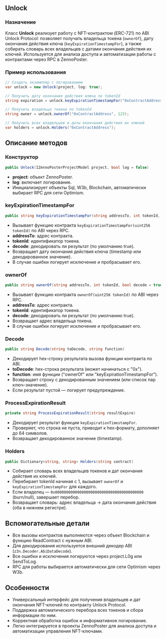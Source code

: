 

##   Unlock

### Назначение

Класс **Unlock** реализует работу с NFT-контрактом (ERC-721) по ABI Unlock Protocol: позволяет получать владельца токена (`ownerOf`), дату окончания действия ключа (`keyExpirationTimestampFor`), а также собирать словарь всех владельцев с датами окончания действия их ключей. Используется для анализа доступа и автоматизации работы с контрактами через RPC в ZennoPoster.

### Пример использования

```csharp
// Создать экземпляр с логированием
var unlock = new Unlock(project, log: true);

// Получить дату окончания действия ключа по tokenId
string expiration = unlock.keyExpirationTimestampFor("0xContractAddress", 123);

// Получить владельца токена по tokenId
string owner = unlock.ownerOf("0xContractAddress", 123);

// Получить всех владельцев и даты окончания действия их ключей
var holders = unlock.Holders("0xContractAddress");
```


## Описание методов

### Конструктор

```csharp
public Unlock(IZennoPosterProjectModel project, bool log = false)
```

- **project**: объект ZennoPoster.
- **log**: включает логирование.
- Инициализирует объекты Sql, W3b, Blockchain, автоматически выбирает RPC для сети Optimism.


### keyExpirationTimestampFor

```csharp
public string keyExpirationTimestampFor(string addressTo, int tokenId, bool decode = true)
```

- Вызывает функцию контракта `keyExpirationTimestampFor(uint256 tokenId)` по ABI через RPC.
- **addressTo**: адрес контракта.
- **tokenId**: идентификатор токена.
- **decode**: декодировать ли результат (по умолчанию true).
- Возвращает дату окончания действия ключа (timestamp или декодированное значение).
- В случае ошибки логирует исключение и пробрасывает его.


### ownerOf

```csharp
public string ownerOf(string addressTo, int tokenId, bool decode = true)
```

- Вызывает функцию контракта `ownerOf(uint256 tokenId)` по ABI через RPC.
- **addressTo**: адрес контракта.
- **tokenId**: идентификатор токена.
- **decode**: декодировать ли результат (по умолчанию true).
- Возвращает адрес владельца токена.
- В случае ошибки логирует исключение и пробрасывает его.


### Decode

```csharp
public string Decode(string toDecode, string function)
```

- Декодирует hex-строку результата вызова функции контракта по ABI.
- **toDecode**: hex-строка результата (может начинаться с "0x").
- **function**: имя функции ("ownerOf" или "keyExpirationTimestampFor").
- Возвращает строку с декодированным значением (или список пар ключ-значение).
- Если результат пустой — логирует предупреждение.


### ProcessExpirationResult

```csharp
private string ProcessExpirationResult(string resultExpire)
```

- Декодирует результат функции `keyExpirationTimestampFor`.
- Проверяет, что строка не пуста, приводит к hex-формату, дополняет до 64 символов.
- Возвращает декодированное значение (timestamp).


### Holders

```csharp
public Dictionary<string, string> Holders(string contract)
```

- Собирает словарь всех владельцев токенов и дат окончания действия их ключей.
- Перебирает tokenId начиная с 1, вызывает `ownerOf` и `keyExpirationTimestampFor` для каждого.
- Если владелец — `0x0000000000000000000000000000000000000000` (burn/null), завершает перебор.
- Возвращает словарь: адрес владельца → дата окончания действия (оба в нижнем регистре).


## Вспомогательные детали

- Все вызовы контрактов выполняются через объект Blockchain и функцию ReadContract с нужным ABI.
- Для декодирования используется внешний декодер ABI (`z3n.Decoder.AbiDataDecode`).
- Все ошибки и исключения логируются через project.L0g или SendToLog.
- RPC для работы выбирается автоматически для сети Optimism через W3b.


## Особенности

- Универсальный интерфейс для получения владельцев и дат окончания NFT-ключей по контракту Unlock Protocol.
- Поддержка автоматического перебора всех токенов и сбора информации по ним.
- Корректная обработка ошибок и информативное логирование.
- Легко интегрируется в проекты ZennoPoster для анализа доступа и автоматизации управления NFT-ключами.

